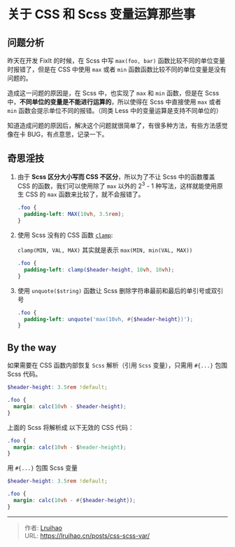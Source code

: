 # 关于 CSS 和 Scss 变量运算那些事


## 问题分析

昨天在开发 FixIt 的时候，在 Scss 中写 `max(foo, bar)` 函数比较不同的单位变量时报错了，但是在 CSS 中使用 `max` 或者 `min` 函数函数比较不同的单位变量是没有问题的。

造成这一问题的原因是，在 Scss 中，也实现了 `max` 和 `min` 函数，但是在 Scss 中，**不同单位的变量是不能进行运算的**，所以使得在 Scss 中直接使用 `max` 或者 `min` 函数会提示单位不同的报错。（同类 Less 中的变量运算是支持不同单位的）

知道造成问题的原因后，解决这个问题就很简单了，有很多种方法，有些方法感觉像在卡 BUG，有点意思，记录一下。

<!--more-->

## 奇思淫技

1. 由于 **Scss 区分大小写而 CSS 不区分**，所以为了不让 Scss 中的函数覆盖 CSS 的函数，我们可以使用除了 `max` 以外的 2<sup>3</sup> - 1 种写法，这样就能使用原生 CSS 的 `max` 函数来比较了，就不会报错了。

   ```scss
   .foo {
     padding-left: MAX(10vh, 3.5rem);
   }
   ```

2. 使用 Scss 没有的 CSS 函数 [`clamp`](https://developer.mozilla.org/zh-CN/docs/web/css/clamp):

   `clamp(MIN, VAL, MAX)` 其实就是表示 `max(MIN, min(VAL, MAX))`

   ```scss
   .foo {
     padding-left: clamp($header-height, 10vh, 10vh);
   }
   ```

3. 使用 `unquote($string)` 函数让 Scss 删除字符串最前和最后的单引号或双引号

   ```scss
   .foo {
     padding-left: unquote('max(10vh, #{$header-height})');
   }
   ```

## By the way

如果需要在 CSS 函数内部恢复 `Scss` 解析（引用 `Scss` 变量），只需用 `#{...}` 包围 Scss 代码。

```scss
$header-height: 3.5rem !default;

.foo {
  margin: calc(10vh - $header-height);
}
```

上面的 Scss 将解析成 以下无效的 CSS 代码：

```css
.foo {
  margin: calc(10vh - $header-height);
}
```

用 `#{...}` 包围 Scss 变量

```scss
$header-height: 3.5rem !default;

.foo {
  margin: calc(10vh - #{$header-height});
}
```


---

> 作者: [Lruihao](https://github.com/Lruihao)  
> URL: https://lruihao.cn/posts/css-scss-var/  

